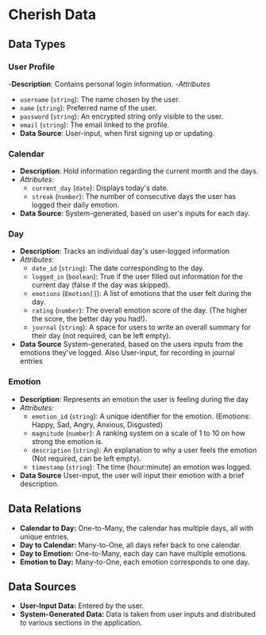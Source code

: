 # Cherish Data

## Data Types

### User Profile
 -**Description**: Contains personal login information.
 -_Attributes_
   - `username` (`string`): The name chosen by the user.
   - `name` (`string`): Preferred name of the user.
   - `password` (`string`): An encrypted string only visible to the user.
   - `email` (`string`): The email linked to the profile.
 - **Data Source**: User-input, when first signing up or updating.

### Calendar
  - **Description**: Hold information regarding the current month and the days. 
  - _Attributes:_
    - `current_day` (`date`): Displays today's date.
    - `streak` (`number`): The number of consecutive days the user has logged their daily emotion.
  - **Data Source**: System-generated, based on user's inputs for each day.

### Day
 - **Description**: Tracks an individual day's user-logged information
 - _Attributes:_
   - `date_id` (`string`): The date corresponding to the day.
   - `logged_in` (`boolean`): True if the user filled out information for the current day (false if the day was skipped).
   - `emotions` (`Emotion[]`): A list of emotions that the user felt during the day.
   - `rating` (`number`): The overall emotion score of the day. (The higher the score, the better day you had!).
   - `journal` (`string`): A space for users to write an overall summary for their day (not required, can be left empty).
 - **Data Source** System-generated, based on the users inputs from the emotions they've logged. Also User-input, for recording in journal entries

### Emotion
  - **Description**: Represents an emotion the user is feeling during the day
  - _Attributes:_
    - `emotion_id` (`string`): A unique identifier for the emotion. (Emotions: Happy, Sad, Angry, Anxious, Disgusted)
    - `magnitude` (`number`): A ranking system on a scale of 1 to 10 on how strong the emotion is.
    - `description` (`string`): An explanation to why a user feels the emotion (Not required, can be left empty).
    - `timestamp` (`string`): The time (hour:minute) an emotion was logged.
  - **Data Source** User-input, the user will input their emotion with a brief description.

## Data Relations
- **Calendar to Day:** One-to-Many, the calendar has multiple days, all with unique entries.
- **Day to Calendar:** Many-to-One, all days refer back to one calendar.
- **Day to Emotion:** One-to-Many, each day can have multiple emotions.
- **Emotion to Day:** Many-to-One, each emotion corresponds to one day.

## Data Sources
- **User-Input Data:** Entered by the user.
- **System-Generated Data:** Data is taken from user inputs and distributed to various sections in the application.

